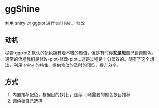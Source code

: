 # ggShine
利用 shiny 对 ggplot 进行实时预览、修改

## 动机

尽管 ggplot2 默认的配色拥有着不错的颜值，但是有时你**就是想**自己调调颜色。通常的流程我们是修改-plot-修改-plot...这是过程是十分低效的。随有了这个想法，利用 shiny 的特性，提供修改的及时的预览，提升效率。

## 方式

1. 内置推荐配色，根据目的(对比，连续...)和需要的颜色数目推荐
2. 调色板自己选择
